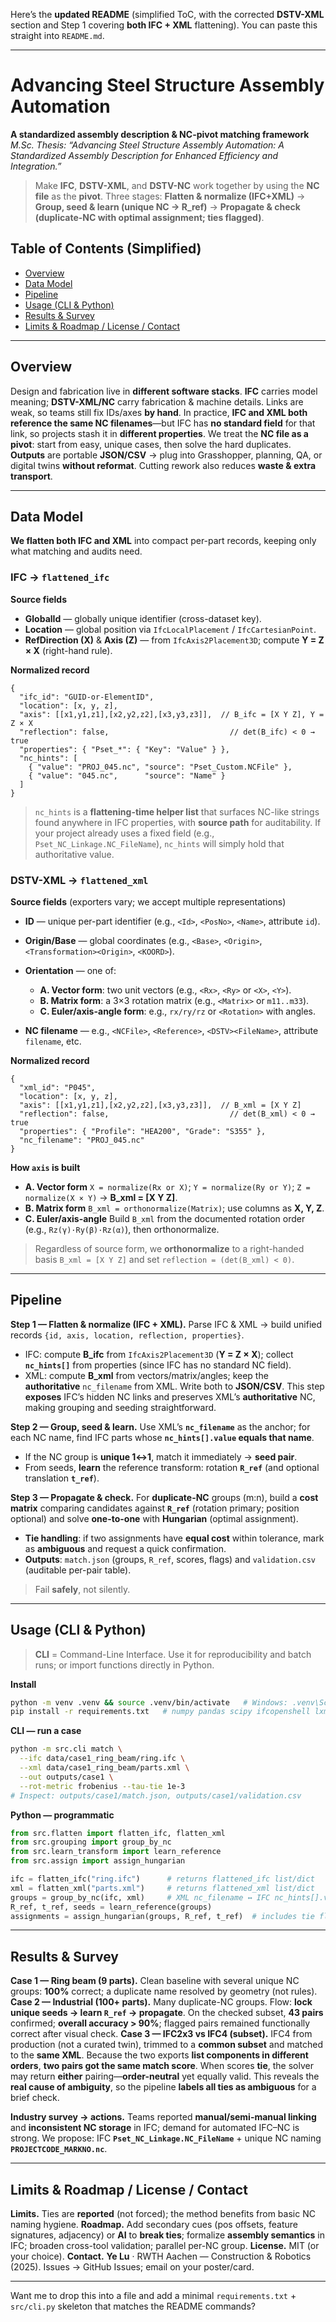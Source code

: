 Here’s the **updated README** (simplified ToC, with the corrected **DSTV-XML** section and Step 1 covering **both IFC + XML** flattening). You can paste this straight into `README.md`.

---

# Advancing Steel Structure Assembly Automation

**A standardized assembly description & NC-pivot matching framework**
*M.Sc. Thesis: “Advancing Steel Structure Assembly Automation: A Standardized Assembly Description for Enhanced Efficiency and Integration.”*

> Make **IFC**, **DSTV-XML**, and **DSTV-NC** work together by using the **NC file** as the **pivot**.
> Three stages: **Flatten & normalize (IFC+XML)** → **Group, seed & learn (unique NC → R\_ref)** → **Propagate & check (duplicate-NC with optimal assignment; ties flagged)**.

## Table of Contents (Simplified)

* [Overview](#overview)
* [Data Model](#data-model)
* [Pipeline](#pipeline)
* [Usage (CLI & Python)](#usage-cli--python)
* [Results & Survey](#results--survey)
* [Limits & Roadmap / License / Contact](#limits--roadmap--license--contact)

---

## Overview

Design and fabrication live in **different software stacks**. **IFC** carries model meaning; **DSTV-XML/NC** carry fabrication & machine details. Links are weak, so teams still fix IDs/axes **by hand**.
In practice, **IFC and XML both reference the same NC filenames**—but IFC has **no standard field** for that link, so projects stash it in **different properties**. We treat the **NC file as a pivot**: start from easy, unique cases, then solve the hard duplicates.
**Outputs** are portable **JSON/CSV** → plug into Grasshopper, planning, QA, or digital twins **without reformat**. Cutting rework also reduces **waste & extra transport**.

---

## Data Model

**We flatten both IFC and XML** into compact per-part records, keeping only what matching and audits need.

### IFC → `flattened_ifc`

**Source fields**

* **GlobalId** — globally unique identifier (cross-dataset key).
* **Location** — global position via `IfcLocalPlacement` / `IfcCartesianPoint`.
* **RefDirection (X)** & **Axis (Z)** — from `IfcAxis2Placement3D`; compute **Y = Z × X** (right-hand rule).

**Normalized record**

```jsonc
{
  "ifc_id": "GUID-or-ElementID",
  "location": [x, y, z],
  "axis": [[x1,y1,z1],[x2,y2,z2],[x3,y3,z3]],  // B_ifc = [X Y Z], Y = Z × X
  "reflection": false,                           // det(B_ifc) < 0 → true
  "properties": { "Pset_*": { "Key": "Value" } },
  "nc_hints": [
    { "value": "PROJ_045.nc", "source": "Pset_Custom.NCFile" },
    { "value": "045.nc",      "source": "Name" }
  ]
}
```

> `nc_hints` is a **flattening-time helper list** that surfaces NC-like strings found anywhere in IFC properties, with **source path** for auditability. If your project already uses a fixed field (e.g., `Pset_NC_Linkage.NC_FileName`), `nc_hints` will simply hold that authoritative value.

### DSTV-XML → `flattened_xml`

**Source fields** (exporters vary; we accept multiple representations)

* **ID** — unique per-part identifier (e.g., `<Id>`, `<PosNo>`, `<Name>`, attribute `id`).
* **Origin/Base** — global coordinates (e.g., `<Base>`, `<Origin>`, `<Transformation><Origin>`, `<KOORD>`).
* **Orientation** — one of:

  * **A. Vector form**: two unit vectors (e.g., `<Rx>`, `<Ry>` or `<X>`, `<Y>`).
  * **B. Matrix form**: a 3×3 rotation matrix (e.g., `<Matrix>` or `m11..m33`).
  * **C. Euler/axis-angle form**: e.g., `rx/ry/rz` or `<Rotation>` with angles.
* **NC filename** — e.g., `<NCFile>`, `<Reference>`, `<DSTV><FileName>`, attribute `filename`, etc.

**Normalized record**

```jsonc
{
  "xml_id": "P045",
  "location": [x, y, z],
  "axis": [[x1,y1,z1],[x2,y2,z2],[x3,y3,z3]],  // B_xml = [X Y Z]
  "reflection": false,                           // det(B_xml) < 0 → true
  "properties": { "Profile": "HEA200", "Grade": "S355" },
  "nc_filename": "PROJ_045.nc"
}
```

**How `axis` is built**

* **A. Vector form**
  `X = normalize(Rx or X)`; `Y = normalize(Ry or Y)`; `Z = normalize(X × Y)` → **B\_xml = \[X Y Z]**.
* **B. Matrix form**
  `B_xml = orthonormalize(Matrix)`; use columns as **X, Y, Z**.
* **C. Euler/axis-angle**
  Build `B_xml` from the documented rotation order (e.g., `Rz(γ)·Ry(β)·Rz(α)`), then orthonormalize.

> Regardless of source form, we **orthonormalize** to a right-handed basis `B_xml = [X Y Z]` and set `reflection = (det(B_xml) < 0)`.

---

## Pipeline

**Step 1 — Flatten & normalize (IFC + XML).**
Parse IFC & XML → build unified records `{id, axis, location, reflection, properties}`.

* IFC: compute **B\_ifc** from `IfcAxis2Placement3D` (**Y = Z × X**); collect **`nc_hints[]`** from properties (since IFC has no standard NC field).
* XML: compute **B\_xml** from vectors/matrix/angles; keep the **authoritative** `nc_filename` from XML.
  Write both to **JSON/CSV**. This step **exposes** IFC’s hidden NC links and preserves XML’s **authoritative** NC, making grouping and seeding straightforward.

**Step 2 — Group, seed & learn.**
Use XML’s **`nc_filename`** as the anchor; for each NC name, find IFC parts whose **`nc_hints[].value` equals that name**.

* If the NC group is **unique 1↔1**, match it immediately → **seed pair**.
* From seeds, **learn** the reference transform: rotation **`R_ref`** (and optional translation **`t_ref`**).

**Step 3 — Propagate & check.**
For **duplicate-NC** groups (m\:n), build a **cost matrix** comparing candidates against **`R_ref`** (rotation primary; position optional) and solve **one-to-one** with **Hungarian** (optimal assignment).

* **Tie handling**: if two assignments have **equal cost** within tolerance, mark as **ambiguous** and request a quick confirmation.
* **Outputs**: `match.json` (groups, `R_ref`, scores, flags) and `validation.csv` (auditable per-pair table).

> Fail **safely**, not silently.

---

## Usage (CLI & Python)

> **CLI** = Command-Line Interface. Use it for reproducibility and batch runs; or import functions directly in Python.

**Install**

```bash
python -m venv .venv && source .venv/bin/activate   # Windows: .venv\Scripts\activate
pip install -r requirements.txt   # numpy pandas scipy ifcopenshell lxml/xmltodict rich click
```

**CLI — run a case**

```bash
python -m src.cli match \
  --ifc data/case1_ring_beam/ring.ifc \
  --xml data/case1_ring_beam/parts.xml \
  --out outputs/case1 \
  --rot-metric frobenius --tau-tie 1e-3
# Inspect: outputs/case1/match.json, outputs/case1/validation.csv
```

**Python — programmatic**

```python
from src.flatten import flatten_ifc, flatten_xml
from src.grouping import group_by_nc
from src.learn_transform import learn_reference
from src.assign import assign_hungarian

ifc = flatten_ifc("ring.ifc")      # returns flattened_ifc list/dict
xml = flatten_xml("parts.xml")     # returns flattened_xml list/dict
groups = group_by_nc(ifc, xml)     # XML nc_filename ↔ IFC nc_hints[].value
R_ref, t_ref, seeds = learn_reference(groups)
assignments = assign_hungarian(groups, R_ref, t_ref)  # includes tie flags
```

---

## Results & Survey

**Case 1 — Ring beam (9 parts).** Clean baseline with several unique NC groups: **100%** correct; a duplicate name resolved by geometry (not rules).
**Case 2 — Industrial (100+ parts).** Many duplicate-NC groups. Flow: **lock unique seeds → learn `R_ref` → propagate**. On the checked subset, **43 pairs** confirmed; **overall accuracy > 90%**; flagged pairs remained functionally correct after visual check.
**Case 3 — IFC2x3 vs IFC4 (subset).** IFC4 from production (not a curated twin), trimmed to a **common subset** and matched to the **same XML**. Because the two exports **list components in different orders**, **two pairs got the same match score**. When scores **tie**, the solver may return **either** pairing—**order-neutral** yet equally valid. This reveals the **real cause of ambiguity**, so the pipeline **labels all ties as ambiguous** for a brief check.

**Industry survey → actions.**
Teams reported **manual/semi-manual linking** and **inconsistent NC storage** in IFC; demand for automated IFC–NC is strong.
We propose: IFC **`Pset_NC_Linkage.NC_FileName`** + unique NC naming **`PROJECTCODE_MARKNO.nc`**.

---

## Limits & Roadmap / License / Contact

**Limits.** Ties are **reported** (not forced); the method benefits from basic NC naming hygiene.
**Roadmap.** Add secondary cues (pos offsets, feature signatures, adjacency) or **AI** to **break ties**; formalize **assembly semantics** in IFC; broaden cross-tool validation; parallel per-NC group.
**License.** MIT (or your choice).
**Contact.** **Ye Lu** · RWTH Aachen — Construction & Robotics (2025). Issues → GitHub Issues; email on your poster/card.

---

Want me to drop this into a file and add a minimal `requirements.txt` + `src/cli.py` skeleton that matches the README commands?
